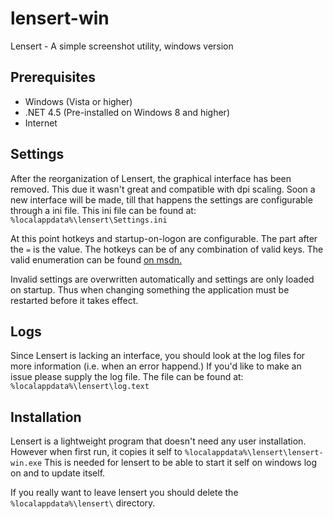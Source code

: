 # lensert-win
Lensert - A simple screenshot utility, windows version

## Prerequisites
 - Windows (Vista or higher)
 - .NET 4.5 (Pre-installed on Windows 8 and higher)
 - Internet
 
## Settings
After the reorganization of Lensert, the graphical interface has been removed.
This due it wasn't great and compatible with dpi scaling. Soon a new interface
will be made, till that happens the settings are configurable through a ini file.
This ini file can be found at: `%localappdata%\lensert\Settings.ini`

At this point hotkeys and startup-on-logon are configurable. The part after the 
`=` is the value. The hotkeys can be of any combination of valid keys. The valid 
enumeration can be found [on msdn.][1]

Invalid settings are overwritten automatically and settings are only loaded on
startup. Thus when changing something the application must be restarted before
it takes effect.

## Logs
Since Lensert is lacking an interface, you should look at the log files for more 
information (i.e. when an error happend.) If you'd like to make an issue please
supply the log file. The file can be found at: `%localappdata%\lensert\log.text`

## Installation
Lensert is a lightweight program that doesn't need any user installation. However
when first run, it copies it self to `%localappdata%\lensert\lensert-win.exe`
This is needed for lensert to be able to start it self on windows log on and
to update itself.

If you really want to leave lensert you should delete the `%localappdata%\lensert\`
directory. 

[1]: https://msdn.microsoft.com/en-us/library/system.windows.forms.keys(v=vs.110).aspx
